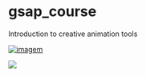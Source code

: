 # gsap_course
Introduction to creative animation tools

<a href="http://alessandrodev.com/imagens/Animation.gif"><img src="http://alessandrodev.com/imagens/Animation.gif" alt="imagem"/></a>


<img src="https://freefrontend.com/assets/img/css-text-animations/HTML-CSS-JS-Letter-Animation.gif"/>

